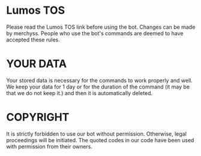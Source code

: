 # Lumos TOS
Please read the Lumos TOS link before using the bot. Changes can be made by merchyss. People who use the bot's commands are deemed to have accepted these rules.
# YOUR DATA
Your stored data is necessary for the commands to work properly and well. We keep your data for 1 day or for the duration of the command (it may be that we do not keep it.) and then it is automatically deleted.
# COPYRIGHT
It is strictly forbidden to use our bot without permission. Otherwise, legal proceedings will be initiated. The quoted codes in our code have been used with permission from their owners.

